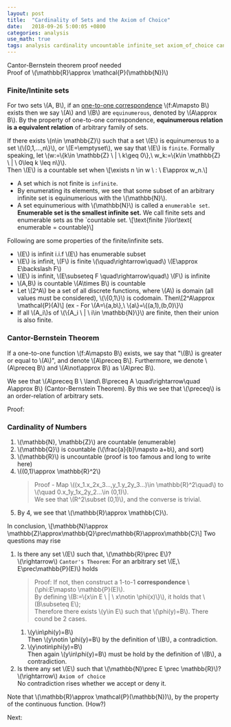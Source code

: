 ```yaml
---
layout: post
title:  "Cardinality of Sets and the Axiom of Choice"
date:   2018-09-26 5:00:05 +0800
categories: analysis
use_math: true
tags: analysis cardinality uncountable infinite_set axiom_of_choice cantor_theorem need_revise
---
```


Cantor-Bernstein theorem proof needed  
Proof of \\(\mathbb\{R\}\approx \mathcal\{P\}(\mathbb\{N\})\\)

### Finite/Intinite sets

For two sets \\(A, B\\), if an <a href="{{site.url}}//analysis/2018/09/25/function.html#oto_corr" target="_blank">one-to-one correspondence</a> \\(f:A\mapsto B\\) exists then we say \\(A\\) and \\(B\\) are `equinumerous`, denoted by \\(A\approx B\\). By the property of one-to-one correspondence, __equinumerous relation is a equivalent relation__ of arbitrary family of sets.

If there exists \\(n\in \mathbb\{Z\}\\) such that a set \\(E\\) is equinumerous to a set \\(\\{0,1,...,n\\}\\), or \\(E=\emptyset\\), we say that \\(E\\) is `finite`. Formally speaking, let \\(w:=\\{k\in \mathbb\{Z\} \\ \| \\ k\geq 0\\},\\  w\_k:=\\{k\in \mathbb\{Z\} \\ \| \\ 0\leq k \leq n\\}\\).  
Then \\(E\\) is a countable set when
\\[\exists n \in w \\ : \\ E\approx w\_n.\\]

* A set which is not finite is `infinite`.
* By enumerating its elements, we see that some subset of an arbitrary infinite set is equinumerious with the \\(\mathbb\{N\}\\).
* A set equinumerious with \\(\mathbb\{N\}\\) is called a `enumerable set`. __Enumerable set is the smallest infinite set.__ We call finite sets and enumerable sets as the `countable set.
\\[\text\{finite \}\lor\text\{ enumerable = countable\}\\]

Following are some properties of the finite/infinite sets.
* \\(E\\) is infinit i.i.f \\(E\\) has enumerable subset
* \\(E\\) is infinit, \\(F\\) is finite \\(\quad\rightarrow\quad\\) \\(E\approx E\backslash F\\)
* \\(E\\) is infinit, \\(E\subseteq F \quad\rightarrow\quad\\) \\(F\\) is infinite
* \\(A,B\\) is countable \\(A\times B\\) is countable
* Let \\(2^A\\) be a set of all discrete functions, where \\(A\\) is domain (all values must be considered), \\(\\{0,1\\}\\) is codomain. Then\\[2^A\approx \mathcal\{P\}(A)\\] (ex - For \\(A=\\{a,b\\},\\ \\{a\\}=\\{(a,1),(b,0)\\}\\)
* If all \\(A_i\\)s of \\(\\{A_i \\ \| \\ i\in \mathbb\{N\}\\}\\) are finite, then their union is also finite.

### Cantor-Bernstein Theorem
If a one-to-one function \\(f:A\mapsto B\\) exists, we say that "\\(B\\) is greater or equal to \\(A\\)", and denote
\\[A\preceq B\\]. Furthermore, we denote \\(A\preceq B\\) and \\(A\not\approx B\\) as \\(A\prec B\\).

We see that \\(A\preceq B \\ \land\\ B\preceq A \quad\rightarrow\quad A\approx B\\) (Cantor-Bernstein Theorem). By this we see that \\(\preceq\\) is an order-relation of arbitrary sets.

Proof:


### Cardinality of Numbers
1. \\(\mathbb\{N\}, \mathbb\{Z\}\\) are countable (enumerable)
2. \\(\mathbb\{Q\}\\) is countable (\\(\frac\{a\}\{b\}\mapsto a+b\\), and sort)
3. \\(\mathbb\{R\}\\) is uncountable (proof is too famous and long to write here)
4. \\((0,1)\approx \mathbb\{R\}^2\\)  
	> Proof - Map \\((x\_1.x\_2x\_3...,y\_1.y\_2y\_3...)\in \mathbb\{R\}^2\quad\\) to \\(\quad 0.x\_1y\_1x\_2y\_2...\in (0,1)\\).  
	We see that \\(R^2\subset (0,1)\\), and the converse is trivial.
5. By 4, we see that \\(\mathbb\{R\}\approx \mathbb\{C\}\\).

In conclusion,
\\[\mathbb\{N\}\approx \mathbb\{Z\}\approx\mathbb\{Q\}\prec\mathbb\{R\}\approx\mathbb\{C\}\\]
Two questions may rise
1. Is there any set \\(E\\) such that, \\(\mathbb\{R\}\prec E\\)?  
	\\(\rightarrow\\) `Cantor's Theorem`: For an arbitrary set \\(E,\\ E\prec\mathbb\{P\}(E)\\) holds  
	> Proof: If not, then construct a 1-to-1 __correspondence__ \\(\phi:E\mapsto \mathbb\{P\}(E)\\).  
	By defining \\(B:=\\{x\in E \\ \| \\ x\notin \phi(x)\\}\\), it holds that \\(B\subseteq E\\);  
	Therefore there exists \\(y\in E\\) such that \\(\phi(y)=B\\). There cound be 2 cases.  
	1) \\(y\in\phi(y)=B\\)  
		Then \\(y\notin \phi(y)=B\\) by the definition of \\(B\\), a contradiction.  
	2) \\(y\notin\phi(y)=B\\)   
		Then again \\(y\in\phi(y)=B\\) must be hold by the definition of \\(B\\), a contradiction.
2. Is there any set \\(E\\) such that \\(\mathbb\{N\}\prec E \prec \mathbb\{R\}\\)?  
	\\(\rightarrow\\) `Axiom of choice`  
	No contradiction rises whether we accept or deny it.
	
Note that \\(\mathbb\{R\}\approx \mathcal\{P\}(\mathbb\{N\})\\), by the property of the continuous function. (How?)

Next:  


